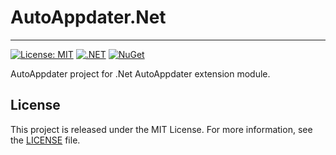 # AutoAppdater.Net
---
[![License: MIT](https://img.shields.io/badge/License-MIT-yellow.svg)](https://opensource.org/licenses/MIT)
[![.NET](https://img.shields.io/badge/.NET-9.0-purple.svg)](https://dotnet.microsoft.com/)
[![NuGet](https://img.shields.io/badge/NuGet-v1.0.0--beta-blue.svg)](https://www.nuget.org/packages/AutoAppdater.Net/)

AutoAppdater project for .Net AutoAppdater extension module.

## License

This project is released under the MIT License. For more information, see the [LICENSE](LICENSE) file.